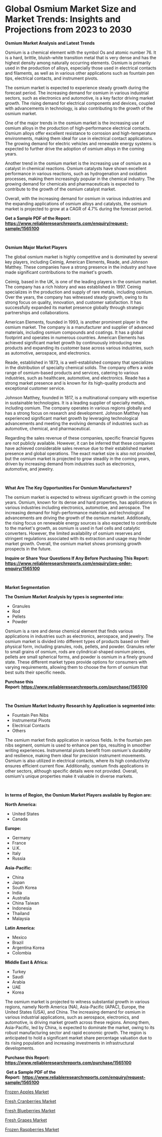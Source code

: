 <p><h1>Global Osmium Market Size and Market Trends: Insights and Projections from 2023 to 2030</h1></p><p><strong>Osmium Market Analysis and Latest Trends</strong></p>
<p><p>Osmium is a chemical element with the symbol Os and atomic number 76. It is a hard, brittle, bluish-white transition metal that is very dense and has the highest density among naturally occurring elements. Osmium is primarily used in the production of alloys, especially those used in electrical contacts and filaments, as well as in various other applications such as fountain pen tips, electrical contacts, and instrument pivots.</p><p>The osmium market is expected to experience steady growth during the forecast period. The increasing demand for osmium in various industrial sectors, such as electronics and automotive, is a key factor driving market growth. The rising demand for electrical components and devices, coupled with advancements in technology, is also contributing to the growth of the osmium market.</p><p>One of the major trends in the osmium market is the increasing use of osmium alloys in the production of high-performance electrical contacts. Osmium alloys offer excellent resistance to corrosion and high-temperature environments, making them ideal for use in electrical contact applications. The growing demand for electric vehicles and renewable energy systems is expected to further drive the adoption of osmium alloys in the coming years.</p><p>Another trend in the osmium market is the increasing use of osmium as a catalyst in chemical reactions. Osmium catalysts have shown excellent performance in various reactions, such as hydrogenation and oxidation processes, making them increasingly popular in the chemical industry. The growing demand for chemicals and pharmaceuticals is expected to contribute to the growth of the osmium catalyst market.</p><p>Overall, with the increasing demand for osmium in various industries and the expanding applications of osmium alloys and catalysts, the osmium market is projected to grow at a CAGR of 4.7% during the forecast period.</p></p>
<p><strong>Get a Sample PDF of the Report:&nbsp; <a href="https://www.reliableresearchreports.com/enquiry/request-sample/1565100">https://www.reliableresearchreports.com/enquiry/request-sample/1565100</a></strong></p>
<p>&nbsp;</p>
<p><strong>Osmium Major Market Players</strong></p>
<p><p>The global osmium market is highly competitive and is dominated by several key players, including Ceimig, American Elements, Reade, and Johnson Matthey. These companies have a strong presence in the industry and have made significant contributions to the market's growth. </p><p>Ceimig, based in the UK, is one of the leading players in the osmium market. The company has a rich history and was established in 1997. Ceimig specializes in the production and supply of rare metals, including osmium. Over the years, the company has witnessed steady growth, owing to its strong focus on quality, innovation, and customer satisfaction. It has successfully expanded its market presence globally through strategic partnerships and collaborations.</p><p>American Elements, founded in 1993, is another prominent player in the osmium market. The company is a manufacturer and supplier of advanced materials, including osmium compounds and coatings. It has a global footprint and operates in numerous countries. American Elements has achieved significant market growth by continuously introducing new products and expanding its customer base across various industries, such as automotive, aerospace, and electronics.</p><p>Reade, established in 1873, is a well-established company that specializes in the distribution of specialty chemical solids. The company offers a wide range of osmium-based products and services, catering to various industries, such as healthcare, automotive, and electronics. Reade has a strong market presence and is known for its high-quality products and exceptional customer service.</p><p>Johnson Matthey, founded in 1817, is a multinational company with expertise in sustainable technologies. It is a leading supplier of specialty metals, including osmium. The company operates in various regions globally and has a strong focus on research and development. Johnson Matthey has experienced significant market growth by leveraging technological advancements and meeting the evolving demands of industries such as automotive, chemical, and pharmaceutical.</p><p>Regarding the sales revenue of these companies, specific financial figures are not publicly available. However, it can be inferred that these companies have achieved considerable sales revenue due to their established market presence and global operations. The exact market size is also not provided, but the osmium market is projected to grow steadily in the coming years, driven by increasing demand from industries such as electronics, automotive, and jewelry.</p></p>
<p>&nbsp;</p>
<p><strong>What Are The Key Opportunities For Osmium Manufacturers?</strong></p>
<p><p>The osmium market is expected to witness significant growth in the coming years. Osmium, known for its dense and hard properties, has applications in various industries including electronics, automotive, and aerospace. The increasing demand for high-performance materials and technological advancements are driving the growth of the osmium market. Additionally, the rising focus on renewable energy sources is also expected to contribute to the market's growth, as osmium is used in fuel cells and catalytic converters. However, the limited availability of osmium reserves and stringent regulations associated with its extraction and usage may hinder market growth. Overall, the osmium market shows promising growth prospects in the future.</p></p>
<p><strong>Inquire or Share Your Questions If Any Before Purchasing This Report: <a href="https://www.reliableresearchreports.com/enquiry/pre-order-enquiry/1565100">https://www.reliableresearchreports.com/enquiry/pre-order-enquiry/1565100</a></strong></p>
<p>&nbsp;</p>
<p><strong>Market Segmentation</strong></p>
<p><strong>The Osmium Market Analysis by types is segmented into:</strong></p>
<p><ul><li>Granules</li><li>Rod</li><li>Pellets</li><li>Powder</li></ul></p>
<p><p>Osmium is a rare and dense chemical element that finds various applications in industries such as electronics, aerospace, and jewelry. The osmium market is divided into different types of products based on their physical form, including granules, rods, pellets, and powder. Granules refer to small grains of osmium, rods are cylindrical-shaped osmium pieces, pellets are small spherical forms, and powder is osmium in a finely ground state. These different market types provide options for consumers with varying requirements, allowing them to choose the form of osmium that best suits their specific needs.</p></p>
<p><strong>Purchase this Report:&nbsp;<a href="https://www.reliableresearchreports.com/purchase/1565100">https://www.reliableresearchreports.com/purchase/1565100</a></strong></p>
<p>&nbsp;</p>
<p><strong>The Osmium Market Industry Research by Application is segmented into:</strong></p>
<p><ul><li>Fountain Pen Nibs</li><li>Instrumental Pivots</li><li>Electrical Contacts</li><li>Others</li></ul></p>
<p><p>The osmium market finds application in various fields. In the fountain pen nibs segment, osmium is used to enhance pen tips, resulting in smoother writing experiences. Instrumental pivots benefit from osmium's durability and resilience, making them ideal for precision instrument movements. Osmium is also utilized in electrical contacts, where its high conductivity ensures efficient current flow. Additionally, osmium finds applications in other sectors, although specific details were not provided. Overall, osmium's unique properties make it valuable in diverse markets.</p></p>
<p>&nbsp;</p>
<p><strong>In terms of Region, the Osmium Market Players available by Region are:</strong></p>
<p>
    <p> <strong> North America: </strong>
        <ul>
            <li>United States</li>
            <li>Canada</li>
        </ul>
        </p> 
    <p> <strong> Europe: </strong>
        <ul>
            <li>Germany</li>
            <li>France</li>
            <li>U.K.</li>
            <li>Italy</li>
            <li>Russia</li>
        </ul>
        </p> 
    <p> <strong> Asia-Pacific: </strong>
        <ul>
            <li>China</li>
            <li>Japan</li>
            <li>South Korea</li>
            <li>India</li>
            <li>Australia</li>
            <li>China Taiwan</li>
            <li>Indonesia</li>
            <li>Thailand</li>
            <li>Malaysia</li>
        </ul>
        </p> 
    <p> <strong> Latin America: </strong>
        <ul>
            <li>Mexico</li>
            <li>Brazil</li>
            <li>Argentina Korea</li>
            <li>Colombia</li>
        </ul>
        </p> 
    <p> <strong> Middle East & Africa: </strong>
        <ul>
            <li>Turkey</li>
            <li>Saudi</li>
            <li>Arabia</li>
            <li>UAE</li>
            <li>Korea</li>
        </ul>
    </p>
    </p>
<p><p>The osmium market is projected to witness substantial growth in various regions, namely North America (NA), Asia-Pacific (APAC), Europe, the United States (USA), and China. The increasing demand for osmium in various industrial applications, such as aerospace, electronics, and automotive, is driving market growth across these regions. Among them, Asia-Pacific, led by China, is expected to dominate the market, owing to its robust manufacturing sector and rapid economic growth. The region is anticipated to hold a significant market share percentage valuation due to its rising population and increasing investments in infrastructural developments.</p></p>
<p><strong>Purchase this Report: <a href="https://www.reliableresearchreports.com/purchase/1565100">https://www.reliableresearchreports.com/purchase/1565100</a></strong></p>
<p>&nbsp;<strong>Get a Sample PDF of the Report:&nbsp;&nbsp;<a href="https://www.reliableresearchreports.com/enquiry/request-sample/1565100">https://www.reliableresearchreports.com/enquiry/request-sample/1565100</a></strong></p>
<p><strong></strong></p>
<p><p><a href="https://medium.com/@noelkunzei1/frozen-apples-market-share-evolution-and-market-growth-trends-2023-2030-ba4271b9cf1b">Frozen Apples Market</a></p><p><a href="https://medium.com/@evalynkoepp98698/fresh-cranberries-market-trends-and-market-analysis-forecasted-for-period-2023-2030-35c323d0de1a">Fresh Cranberries Market</a></p><p><a href="https://medium.com/@drakesporer988/fresh-blueberries-market-research-report-its-history-and-forecast-2023-to-2030-df211199290b">Fresh Blueberries Market</a></p><p><a href="https://medium.com/@lorenzmayer1995/fresh-grapes-market-size-market-outlook-and-market-forecast-2023-to-2030-c6eb006056af">Fresh Grapes Market</a></p><p><a href="https://medium.com/@reganklocko456458/frozen-raspberries-market-insight-market-trends-growth-forecasted-from-2023-to-2030-66f49fe2ea73">Frozen Raspberries Market</a></p></p>